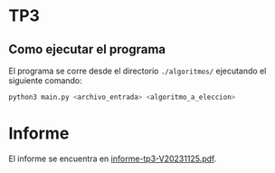 # TP3

## Como ejecutar el programa

El programa se corre desde el directorio `./algoritmos/` ejecutando el siguiente comando:

```bash
python3 main.py <archivo_entrada> <algoritmo_a_eleccion>
```

# Informe

El informe se encuentra en [informe-tp3-V20231125.pdf](https://github.com/ptourne/pim-squad/blob/tp3/informe-tp3-V20231125.pdf).
